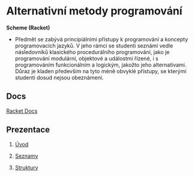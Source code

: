 # Alternativní metody programování 
__Scheme (Racket)__
- Předmět se zabývá principiálními přístupy k programování a koncepty programovacích jazyků. V jeho rámci se studenti seznámí vedle následovníků klasického procedurálního programování, jako je programování modulární, objektové a událostmi řízené, i s programováním funkcionálním a logickým, jakožto jeho alternativami. Důraz je kladen především na tyto méně obvyklé přístupy, se kterými studenti dosud nejsou obeznámeni.

## Docs 
[Racket Docs](https://docs.racket-lang.org)

## Prezentace

1. [Úvod](cviceni04.pdf)

2. [Seznamy](cviceni05.pdf)

3. [Struktury](cviceni06.pdf)